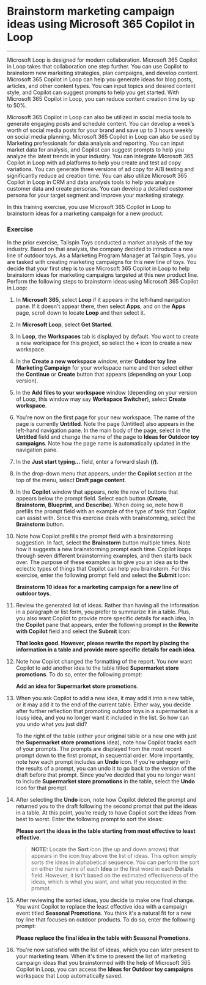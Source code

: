 # Brainstorm marketing campaign ideas using Microsoft 365 Copilot in Loop
---
Microsoft Loop is designed for modern collaboration. Microsoft 365 Copilot in Loop takes that collaboration one step further. You can use Copilot to brainstorm new marketing strategies, plan campaigns, and develop content. Microsoft 365 Copilot in Loop can help you generate ideas for blog posts, articles, and other content types. You can input topics and desired content style, and Copilot can suggest prompts to help you get started. With Microsoft 365 Copilot in Loop, you can reduce content creation time by up to 50%.

Microsoft 365 Copilot in Loop can also be utilized in social media tools to generate engaging posts and schedule content. You can develop a week’s worth of social media posts for your brand and save up to 3 hours weekly on social media planning. Microsoft 365 Copilot in Loop can also be used by Marketing professionals for data analysis and reporting. You can input market data for analysis, and Copilot can suggest prompts to help you analyze the latest trends in your industry. You can integrate Microsoft 365 Copilot in Loop with ad platforms to help you create and test ad copy variations. You can generate three versions of ad copy for A/B testing and significantly reduce ad creation time. You can also utilize Microsoft 365 Copilot in Loop in CRM and data analysis tools to help you analyze customer data and create personas. You can develop a detailed customer persona for your target segment and improve your marketing strategy.

In this training exercise, you use Microsoft 365 Copilot in Loop to brainstorm ideas for a marketing campaign for a new product.

### Exercise

In the prior exercise, Tailspin Toys conducted a market analysis of the toy industry. Based on that analysis, the company decided to introduce a new line of outdoor toys. As a Marketing Program Manager at Tailspin Toys, you are tasked with creating marketing campaigns for this new line of toys. You decide that your first step is to use Microsoft 365 Copilot in Loop to help brainstorm ideas for marketing campaigns targeted at this new product line. Perform the following steps to brainstorm ideas using Microsoft 365 Copilot in Loop:

1.  In **Microsoft 365**, select **Loop** if it appears in the left-hand navigation pane. If it doesn't appear there, then select **Apps**, and on the **Apps** page, scroll down to locate **Loop** and then select it.
2.  In **Microsoft Loop**, select **Get Started**.
3.  In **Loop**, the **Workspaces** tab is displayed by default. You want to create a new workspace for this project, so select the **+** icon to create a new workspace.
4.  In the **Create a new workspace** window, enter **Outdoor toy line Marketing Campaign** for your workspace name and then select either the **Continue** or **Create** button that appears (depending on your Loop version).
5.  In the **Add files to your workspace** window (depending on your version of Loop, this window may say **Workspace Switcher**), select **Create workspace**.
6.  You're now on the first page for your new workspace. The name of the page is currently **Untitled**. Note the page (Untitled) also appears in the left-hand navigation pane. In the main body of the page, select in the **Untitled** field and change the name of the page to **Ideas for Outdoor toy campaigns**. Note how the page name is automatically updated in the navigation pane.
7.  In the **Just start typing...** field, enter a forward slash **(/)**.
8.  In the drop-down menu that appears, under the **Copilot** section at the top of the menu, select **Draft page content**.
9.  In the **Copilot** window that appears, note the row of buttons that appears below the prompt field. Select each button (**Create**, **Brainstorm**, **Blueprint**, and **Describe**). When doing so, note how it prefills the prompt field with an example of the type of task that Copilot can assist with. Since this exercise deals with brainstorming, select the **Brainstorm** button.
10. Note how Copilot prefills the prompt field with a brainstorming suggestion. In fact, select the **Brainstorm** button multiple times. Note how it suggests a new brainstorming prompt each time. Copilot loops through seven different brainstorming examples, and then starts back over. The purpose of these examples is to give you an idea as to the eclectic types of things that Copilot can help you brainstorm. For this exercise, enter the following prompt field and select the **Submit** icon:
    
    **Brainstorm 10 ideas for a marketing campaign for a new line of outdoor toys**.
11. Review the generated list of ideas. Rather than having all the information in a paragraph or list form, you prefer to summarize it in a table. Plus, you also want Copilot to provide more specific details for each idea, In the **Copilot** pane that appears, enter the following prompt in the **Rewrite with Copilot** field and select the **Submit** icon:
    
    **That looks good. However, please rewrite the report by placing the information in a table and provide more specific details for each idea**.
12. Note how Copilot changed the formatting of the report. You now want Copilot to add another idea to the table titled **Supermarket store promotions**. To do so, enter the following prompt:
    
    **Add an idea for Supermarket store promotions**.
13. When you ask Copilot to add a new idea, it may add it into a new table, or it may add it to the end of the current table. Either way, you decide after further reflection that promoting outdoor toys in a supermarket is a lousy idea, and you no longer want it included in the list. So how can you undo what you just did?
    
    To the right of the table (either your original table or a new one with just the **Supermarket store promotions** idea), note how Copilot tracks each of your prompts. The prompts are displayed from the most recent prompt down to the first prompt, in sequential order. More importantly, note how each prompt includes an **Undo** icon. If you're unhappy with the results of a prompt, you can undo it to go back to the version of the draft before that prompt. Since you've decided that you no longer want to include **Supermarket store promotions** in the table, select the **Undo** icon for that prompt.
14. After selecting the **Undo** icon, note how Copilot deleted the prompt and returned you to the draft following the second prompt that put the ideas in a table. At this point, you're ready to have Copilot sort the ideas from best to worst. Enter the following prompt to sort the ideas:
    
    **Please sort the ideas in the table starting from most effective to least effective**.
    
    > **NOTE:** Locate the **Sort** icon (the up and down arrows) that appears in the icon tray above the list of ideas. This option simply sorts the ideas in alphabetical sequence. You can perform the sort on either the name of each **Idea** or the first word in each **Details** field. However, it isn't based on the estimated effectiveness of the ideas, which is what you want, and what you requested in the prompt.
15. After reviewing the sorted ideas, you decide to make one final change. You want Copilot to replace the least effective idea with a campaign event titled **Seasonal Promotions**. You think it's a natural fit for a new toy line that focuses on outdoor products. To do so, enter the following prompt:
    
    **Please replace the final idea in the table with Seasonal Promotions**.
16. You're now satisfied with the list of ideas, which you can later present to your marketing team. When it's time to present the list of marketing campaign ideas that you brainstormed with the help of Microsoft 365 Copilot in Loop, you can access the **Ideas for Outdoor toy campaigns** workspace that Loop automatically saved.
